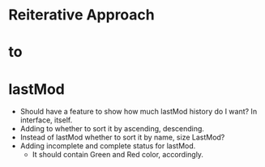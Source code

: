 # Reiterative Approach 
#       to
#     lastMod
- Should have a feature to show how much lastMod history do I want? In interface, itself.
- Adding to whether to sort it by ascending, descending.
- Instead of lastMod whether to sort it by name, size LastMod?
- Adding incomplete and complete status for lastMod.
  - It should contain Green and Red color, accordingly.
